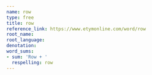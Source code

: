 ```yaml
---
name: row
type: free
title: row
reference_link: https://www.etymonline.com/word/row
root_name: 
root_language: 
denotation: 
word_sums:
- sum: 'Row + '
  respelling: row
---
```

